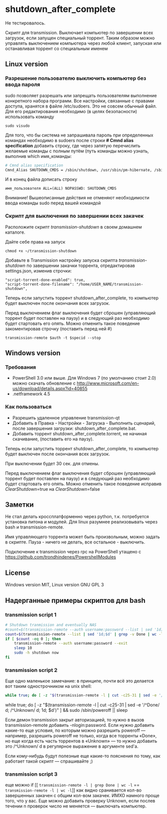 # shutdown_after_complete

Не тестировалось.

Скрипт для transmission. Выключает компьютер по завершении всех загрузок, если запущен специальный торрент.
Таким образом можно управлять выключением компьютера через любой клиент, запуская или останавливая торрент со специальным именем

## Linux version

### Разрешение пользователю выключить компьютер без ввода пароля

sudo позволяет разрешать или запрещать пользователям выполнение конкретного набора программ. Все настройки, связанные с правами доступа, хранятся в файле /etc/sudoers. Это не совсем обычный файл. Для его редактирования необходимо (в целях безопасности) использовать команду

	sudo visudo

Для того, что бы система не запрашивала пароль при определенных командах необходимо в sudoers после строки **# Cmnd alias specification** добавить строку, где через запятую перечислить желаемые команды с полным путём (путь команды можно узнать, выполнив which имя_команды:
	
```bash
# Cmnd alias specification
Cmnd_Alias SHUTDOWN_CMDS = /sbin/shutdown, /usr/sbin/pm-hibernate, /sbin/reboot
```
	
И в конец файла дописать строку
	
	имя_пользователя ALL=(ALL) NOPASSWD: SHUTDOWN_CMDS
		
Внимание! Вышеописанные действия не отменяют необходимости ввода команды sudo перед вашей командой 

### Скрипт для выключения по завершении всех закачек

Расположите скрипт *transmission-shutdown* в своем домашнем каталоге.

Дайте себе права на запуск

	chmod +x ~/transmission-shutdown

Добавьте в Transmission настройку запуска скрипта *transmission-shutdown* по завершении закачки торрента, отредактировав settings.json, изменив строчки:

	"script-torrent-done-enabled": true,
	"script-torrent-done-filename": "/home/USER_NAME/transmission-shutdown",

Теперь если запустить торрент shutdown_after_complete, то компьютер будет выключен после окончания всех загрузок.

Перед выключением флаг выключения будет сброшен (управляющий торрент будет поставлен на паузу) и в следующий раз необходимо будет стартовать его опять. Можно отменить такое поведение закоментировав строчку (поставить перед ней #) 
	
	transmission-remote $auth -t $specid --stop

## Windows version	

### Требования

- PowerShell 3.0 или выше. Для Windows 7 (по умолчанию стоит 2.0) можно скачать обновление с 
http://www.microsoft.com/en-us/download/details.aspx?id=40855
- .netframework 4.5

### Как пользоваться

- Разрешить удаленное управление transmission-qt
- Добавить в Правка - Настройки - Загрузка - Выполнить сценарий, после завершения загрузки: shutdown_after_complete.bat.
- Добавить торрент shutdown_after_complete.torrent, не начиная скачивание, (поставить его на паузу).

Теперь если запустить торрент shutdown_after_complete, то компьютер будет выключен после окончания всех загрузок.

При выключении будет 30 сек. для отмены.

Перед выключением флаг выключения будет сброшен (управляющий торрент будет поставлен на паузу) и в следующий раз необходимо будет стартовать его опять. Можно отменить такое поведение исправив $ClearShutdown=$true на $ClearShutdown=$false

## Заметки

Не стал делать кроссплатформенно через python, т.к. потребуется установка питона и модулей. Для linux разумнее реализовывать через bash и transmission-remote.

Имя управляющего торрента может быть произвольным, можно задать в скрипте. Пауза - ничего не делать, все остальное - выключить.

Подключение к transmission через rpc на PowerShell утащено с https://github.com/trondhindenes/PowershellModules

## License

Windows version MIT, Linux version GNU GPL 3

## Надерганные примеры скриптов для bash

### transmission script 1

```bash
# Shutdown tranmission and eventually NAS
#count=$(transmission-remote --auth username:password --list | sed '1d;$d' | grep -v Done | wc -l)
count=$(transmission-remote --list | sed '1d;$d' | grep -v Done | wc -l)
if [ $count -eq 0 ]; then
	transmission-remote --auth username:password --exit
	sleep 10
	sudo -h shutdown now
fi
```

### transmission script 2
	
Еще одно маленькое замечание: в принципе, почти всё это делается вот таким однострочником на unix shell:
	
```bash
while true; do [ -z "$(transmission-remote -l | cut -c25-31 | sed -e '/^Done/ d; 1d; $d')" ] && sudo /sbin/poweroff || sleep 5; done
```

while true; do [ -z "$(transmission-remote -l | cut -c25-31 | sed -e '/^Done/ d; /^Unknown/ d; 1d; $d')" ] && sudo /sbin/poweroff || sleep

Если демон transmission закрыт авторизацией, то нужно в вызов transmission-remote добавить -nlogin:password. Если нужно добавить какие-то еще условия, по которым можно разрешить poweroff — например, разрешить poweroff не только, когда все торренты «Done», но еще когда есть часть торрентов в «Unknown» — то нужно добавить это /^Unknown/ d в регулярное выражение в аргументе sed'а.

Если кому-нибудь будут полезные еще какие-то пояснения по тому, как работает такой скрипт — спрашивайте ;) 	

### transmission script  3
	
еще можно if [[ `transmission-remote -l | grep Done | wc -l` == `transmission-remote -l | wc -l`]]
как видно сранивается кол-во завершенных закачен с общим кол-вом закачек. ИМХО намного проще того, что у вас. Еще можно добавить проверку Unknown, если послев течении n проверок число не меняется — выключать компьютер. 	


